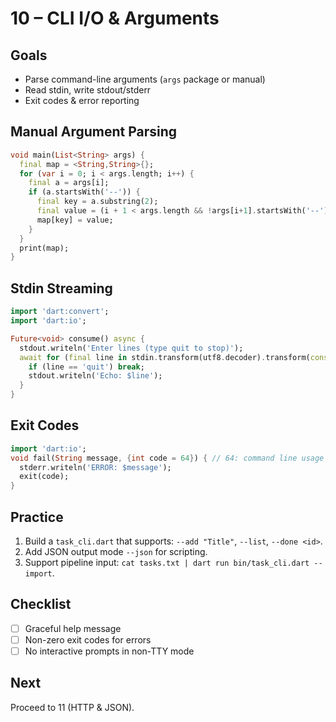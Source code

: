 # 10 – CLI I/O & Arguments

## Goals
* Parse command-line arguments (`args` package or manual)
* Read stdin, write stdout/stderr
* Exit codes & error reporting

## Manual Argument Parsing
```dart
void main(List<String> args) {
  final map = <String,String>{};
  for (var i = 0; i < args.length; i++) {
    final a = args[i];
    if (a.startsWith('--')) {
      final key = a.substring(2);
      final value = (i + 1 < args.length && !args[i+1].startsWith('--')) ? args[++i] : 'true';
      map[key] = value;
    }
  }
  print(map);
}
```

## Stdin Streaming
```dart
import 'dart:convert';
import 'dart:io';

Future<void> consume() async {
  stdout.writeln('Enter lines (type quit to stop)');
  await for (final line in stdin.transform(utf8.decoder).transform(const LineSplitter())) {
    if (line == 'quit') break;
    stdout.writeln('Echo: $line');
  }
}
```

## Exit Codes
```dart
import 'dart:io';
void fail(String message, {int code = 64}) { // 64: command line usage error
  stderr.writeln('ERROR: $message');
  exit(code);
}
```

## Practice
1. Build a `task_cli.dart` that supports: `--add "Title"`, `--list`, `--done <id>`.
2. Add JSON output mode `--json` for scripting.
3. Support pipeline input: `cat tasks.txt | dart run bin/task_cli.dart --import`.

## Checklist
* [ ] Graceful help message
* [ ] Non-zero exit codes for errors
* [ ] No interactive prompts in non-TTY mode

## Next
Proceed to 11 (HTTP & JSON). 
